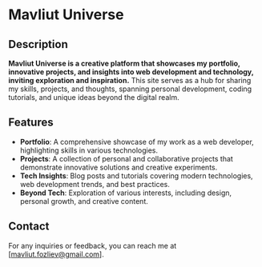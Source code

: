 # Mavliut Universe

## Description
**Mavliut Universe is a creative platform that showcases my portfolio, innovative projects, and insights into web development and technology, inviting exploration and inspiration.** This site serves as a hub for sharing my skills, projects, and thoughts, spanning personal development, coding tutorials, and unique ideas beyond the digital realm.

## Features
- **Portfolio**: A comprehensive showcase of my work as a web developer, highlighting skills in various technologies.
- **Projects**: A collection of personal and collaborative projects that demonstrate innovative solutions and creative experiments.
- **Tech Insights**: Blog posts and tutorials covering modern technologies, web development trends, and best practices.
- **Beyond Tech**: Exploration of various interests, including design, personal growth, and creative content.

## Contact
For any inquiries or feedback, you can reach me at [mavliut.fozliev@gmail.com].
